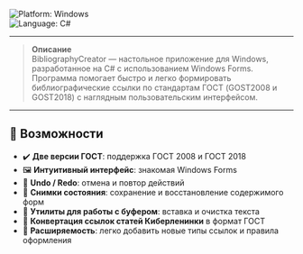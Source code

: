 ![Platform: Windows](https://img.shields.io/badge/Platform-Windows-lightgrey)  
![Language: C#](https://img.shields.io/badge/Language-C%23-blue)  

---

> **Описание**  
> BibliographyCreator — настольное приложение для Windows, разработанное на C# с использованием Windows Forms.  
> Программа помогает быстро и легко формировать библиографические ссылки по стандартам ГОСТ (GOST2008 и GOST2018) с наглядным пользовательским интерфейсом.

---

## 🌟 Возможности

- ✔️ **Две версии ГОСТ**: поддержка ГОСТ 2008 и ГОСТ 2018  
- 🖼️ **Интуитивный интерфейс**: знакомая Windows Forms  
- 🔁 **Undo / Redo**: отмена и повтор действий  
- 💾 **Снимки состояния**: сохранение и восстановление содержимого форм  
- 🔧 **Утилиты для работы с буфером**: вставка и очистка текста  
- 🔄 **Конвертация ссылок статей Киберленинки** в формат ГОСТ  
- 🚀 **Расширяемость**: легко добавить новые типы ссылок и правила оформления 
